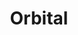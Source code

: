 ---
title: "Orbital"
summary: "Orbital are an English electronic music duo from Otford, Kent, England, consisting of brothers Phil and Paul Hartnoll. The band's name is taken from Greater London's orbital motorway, the M25, which was central to the early rave scene during the early days of acid house. Additionally, the cover art on three of their albums showcase stylised atomic orbitals. Orbital have been critically and commercially successful, known particularly for their live improvisation during shows. They were initially influenced by early electro and punk rock."
image: "orbital.jpg"
apple_music_artist_url: "https://music.apple.com/gb/artist/orbital/724648"
wikipedia_url: "https://en.wikipedia.org/wiki/Orbital_(band)"
---